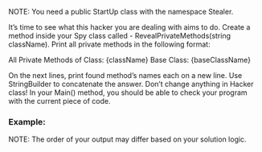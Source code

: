 NOTE: You need a public StartUp class with the namespace Stealer.

It’s time to see what this hacker you are dealing with aims to do.  Create a method inside your Spy class called - RevealPrivateMethods(string className). Print all private methods in the following format:

All Private Methods of Class: {className}
Base Class: {baseClassName}

On the next lines, print found method’s names each on a new line. Use StringBuilder to concatenate the answer. Don’t change anything in Hacker class! In your Main() method, you should be able to check your program with the current piece of code.

### Example:

NOTE: The order of your output may differ based on your solution logic.
